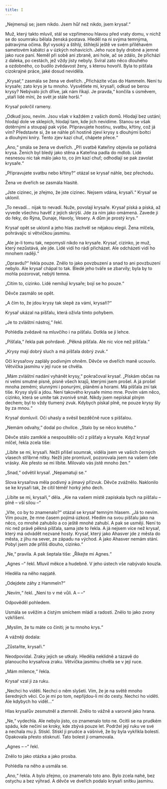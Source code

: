 ```yaml
---
title: I
---
```


  

„Nejmenuji se; jsem nikdo. Jsem hůř než nikdo, jsem krysař.“

Muž, který takto mluvil, stál se vzpřímenou hlavou před vraty domu, v nichž se do soumraku bělala ženská postava. Hleděl na ni svýma temnýma, pátravýma očima. Byl vysoký a štíhlý, štíhlejší ještě ve svém přiléhavém sametovém kabátci a v úzkých nohavicích. Jeho ruce byly drobné a jemné jako ruce paní. Neměl při sobě ani zbraně, ani hole, ač se zdálo, že přichází z daleka, po cestách, jež vždy jisty nebyly. Svíral zato něco dlouhého a ozdobného, co budilo zvědavost ženy, s kterou hovořil. Byla to píšťala cizokrajné práce, jaké dosud neviděla.

„Krysař,“ zasmála se žena ve dveřích. „Přicházíte včas do Ham­meln. Není tu krysaře; zato krys je tu mnoho. Vysvětlete mi, krysaři, odkud se berou krysy? Nebývalo jich dříve, jak nám říkají. Je pravda,“ končila s úsměvem, „staří lidé míní, že svět je stále horší.“

Krysař pokrčil rameny.

„Odkud jsou, nevím. Jsou však v každém z vašich domů. Hlodají bez ustání; hlodají dole ve sklepích, hlodají tam, kde jich nevidíme. Stanou se však dotěrnými a stoupají pak výše. Připravujete hostinu, svatbu, křtiny, což já vím? Představte si, že se náhle při hostině zjeví krysy s dlouhými boltci a dlouhými kníry. Tento zjev kazí chuť, chápete přece.“

„Ano,“ smála se žena ve dveřích. „Při svatbě Kateřiny objevila se pořádná krysa. Ženich byl bledý jako stěna a Kateřina padla do mdlob. Lidé nesnesou nic tak málo jako to, co jim kazí chuť; odhodlají se pak zavolat krysaře.“

„Připravujete svatbu nebo křtiny?“ otázal se krysař náhle, bez přechodu.

Žena ve dveřích se zasmála hlasitě.

„Jste cizinec, je zřejmo, že jste cizinec. Nejsem vdána, krysaři.“ Krysař se uklonil.

„To nevadí… nijak to nevadí. Nuže, povolají krysaře. Krysař píská a píská, až vyvede všechnu havěť z jejích skrýší. Jde za ním jako omámená. Zavede ji do řeky, do Rýna, Dunaje, Havoly, Vesery. A dům je prostý krys.“

Krysař opět se uklonil a jeho hlas zachvěl se nějakou elegií. Žena mlčela, pohrávajíc si větvičkou jasmínu.

„Ale je-li tomu tak, nepomyslí nikdo na krysaře. Krysař, cizinko, je muž, který nezůstává, ale jde. Lidé vidí ho rádi přicházet. Ale odcházeti vidí ho mnohem raději.“

„Opravdu?“ řekla pouze. Znělo to jako povzbuzení a snad to ani povzbuzení nebylo. Ale krysař chápal to tak. Bledé jeho tváře se zbarvily; byla by to mohla pozorovat, nebýti temna.

„Cítím to, cizinko. Lidé nemilují krysaře; bojí se ho pouze.“

Děvče zasmálo se opět.

„A čím to, že jdou krysy tak slepě za vámi, krysaři?“

Krysař ukázal na píšťalu, která oživla tímto pohybem.

„Je to zvláštní nástroj,“ řekl.

Pohlédla zvědavě na mluvčího i na píšťalu. Dotkla se jí lehce.

„Píšťala,“ řekla pak pohrdavě. „Pěkná píšťala. Ale nic více než píšťala.“

„Krysy mají dobrý sluch a má píšťala dobrý zvuk.“

Oči krysařovy zaplály podivným ohněm. Děvče ve dveřích maně ucouvlo. Větvička jasmínu v její ruce se chvěla.

„Mám zvláštní nadání vyhánět krysy,“ pokračoval krysař. „Pískám občas na ni velmi smutné písně, písně všech krajů, kterými jsem prošel. A já prošel mnoha zeměmi; slunnými i ponurými, pláněmi a horami. Má píšťala zní tak tiše. Krysy slyší a jdou. Není takového krysaře mimo mne. Povím vám něco, cizinko, která se umíte tak zvonivě smát. Nikdy jsem nepískal plným dechem; byl to vždy tlumený zvuk. Kdybych pískal plně, ne pouze krysy šly by za mnou.“

Krysař domluvil. Oči uhasly a svěsil bezděčně ruce s píšťalou.

„Nemám odvahy,“ dodal po chvilce. „Stalo by se něco krutého.“

Děvče stálo zamlklé a nespouštělo očí z píšťaly a krysaře. Když krysař mlčel, řekla zcela tiše:

„Líbíte se mi, krysaři. Nežli přišel soumrak, viděla jsem ve vašich černých vlasech stříbrné nitky. Nežli jste promluvil, pozorovala jsem na vašem čele vrásky. Ale přesto se mi líbíte. Milovalo vás jistě mnoho žen.“

„Snad,“ odvětil krysař. „Nepamatuji se.“

Slova krysařova měla podivný a jímavý přízvuk. Děvče zvážnělo. Naklonilo se ke krysaři tak, že cítil téměř horký jeho dech.

„Líbíte se mi, krysaři,“ děla. „Ale na vašem místě zapískala bych na píšťalu – plně – vší silou –“

„Víte, co by to znamenalo?“ otázal se krysař temným hlasem. „Já to nevím. Vím pouze, že mne časem pojímá úzkost. Hledím na svou píšťalu jako na něco, co mnohé zahubilo a co ještě mnohé zahubí. A pak se usměji. Není to nic než právě pěkná píšťala, sama jste to řekla. A já nejsem více než krysař, který má odvádět nezvané hosty. Krysař, který jako Ahasver jde z města do města, z jihu na sever, ze západu na východ. A jako Ahasver nemám stání. Pobyl jsem zde příliš dlouho, cizinko.“

„Ne,“ pravila. A pak šeptala tiše: „Říkejte mi Agnes.“

„Agnes –“ řekl. Mluvil měkce a hudebně. V jeho ústech vše nabývalo kouzla.

Hleděla na něho napjatě.

„Odejdete záhy z Hammeln?“

„Nevím,“ řekl. „Není to v mé vůli. A – –“

Odpověděl pohledem.

Usmála se svěžím a čistým smíchem mládí a radosti. Znělo to jako zvony vzkříšení.

„Myslím, že tu máte co činiti; je tu mnoho krys.“

A vážněji dodala:

„Zůstaňte, krysaři.“

Neodpovídal. Zraky jejich se utkaly. Hleděla neklidně a tázavě do planoucího krysařova zraku. Větvička jasmínu chvěla se v její ruce.

„Mám milence,“ řekla.

Krysař vzal ji za ruku.

„Nechci ho viděti. Nechci o něm slyšeti. Vím, že je na světě mnoho šeredných věcí. Co je mi po tom, nepřijdou-li mi do cesty. Nechci ho viděti. Ale kdybych ho viděl…“

Hlas krysařův zesmutněl a ztemněl. Znělo to vážně a varovně jako hrana.

„Ne,“ vydechla. Ale nebylo jisto, co znamenalo toto ne. Ocitli se na prudkém spádu, kde nečiní se kroky, kde zbývá pouze let. Podržel její ruku ve své a nechala mu ji. Stiskl. Stiskl ji prudce a vášnivě, že by byla vykřikla bolestí. Opakovala přesto stisknutí. Tato bolest ji omamovala.

„Agnes – –“ řekl.

Znělo to jako otázka a jako prosba.

Pohlédla na něho a usmála se.

„Ano,“ řekla. A bylo zřejmo, co znamenalo toto ano. Bylo zcela nahé, bez ostychu a bez výhrad. A děvče ve dveřích podalo krysaři snítku jasmínu.
